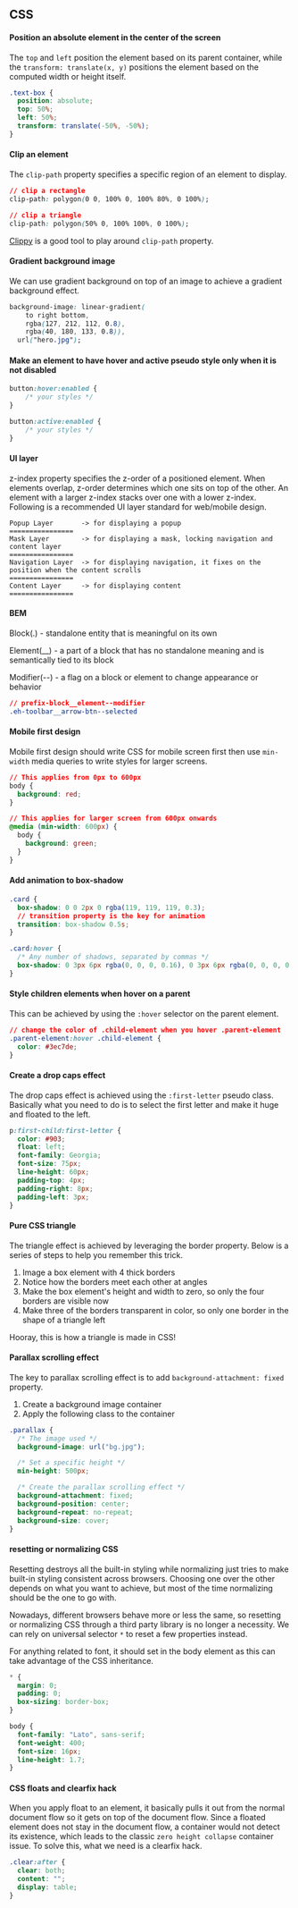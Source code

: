 ## CSS

#### Position an absolute element in the center of the screen

The `top` and `left` position the element based on its parent container, while the `transform: translate(x, y)` positions the element based on the computed width or height itself.

```css
.text-box {
  position: absolute;
  top: 50%;
  left: 50%;
  transform: translate(-50%, -50%);
}
```

#### Clip an element

The `clip-path` property specifies a specific region of an element to display.

```css
// clip a rectangle
clip-path: polygon(0 0, 100% 0, 100% 80%, 0 100%);

// clip a triangle
clip-path: polygon(50% 0, 100% 100%, 0 100%);
```

[Clippy](https://bennettfeely.com/clippy/) is a good tool to play around `clip-path` property.

#### Gradient background image

We can use gradient background on top of an image to achieve a gradient background effect.

```css
background-image: linear-gradient(
    to right bottom, 
    rgba(127, 212, 112, 0.8), 
    rgba(40, 180, 133, 0.8)), 
  url("hero.jpg");
```

#### Make an element to have hover and active pseudo style only when it is not disabled

```css
button:hover:enabled {
    /* your styles */
}

button:active:enabled {
    /* your styles */
}
```

#### UI layer

z-index property specifies the z-order of a positioned element. When elements overlap, z-order determines which one sits on top of the other. An element with a larger z-index stacks over one with a lower z-index. Following is a recommended UI layer standard for web/mobile design.

```
Popup Layer       -> for displaying a popup
================
Mask Layer        -> for displaying a mask, locking navigation and content layer
================
Navigation Layer  -> for displaying navigation, it fixes on the position when the content scrolls
================
Content Layer     -> for displaying content
================
```

#### BEM

Block(.) - standalone entity that is meaningful on its own

Element(__) - a part of a block that has no standalone meaning and is semantically tied to its block

Modifier(--) - a flag on a block or element to change appearance or behavior

```css
// prefix-block__element--modifier
.eh-toolbar__arrow-btn--selected
```

#### Mobile first design

Mobile first design should write CSS for mobile screen first then use `min-width` media queries to write styles for larger screens.

```css
// This applies from 0px to 600px
body {
  background: red;
}

// This applies for larger screen from 600px onwards
@media (min-width: 600px) {
  body {
    background: green;
  }
}
```

#### Add animation to box-shadow

```css
.card {
  box-shadow: 0 0 2px 0 rgba(119, 119, 119, 0.3);
  // transition property is the key for animation
  transition: box-shadow 0.5s;
}

.card:hover {
  /* Any number of shadows, separated by commas */
  box-shadow: 0 3px 6px rgba(0, 0, 0, 0.16), 0 3px 6px rgba(0, 0, 0, 0.23);
}
```

#### Style children elements when hover on a parent

This can be achieved by using the `:hover` selector on the parent element.

```css
// change the color of .child-element when you hover .parent-element
.parent-element:hover .child-element {
  color: #3ec7de;
}
```

#### Create a drop caps effect

The drop caps effect is achieved using the `:first-letter` pseudo class. Basically what you need to do is to select the first letter and make it huge and floated to the left.

```css
p:first-child:first-letter {
  color: #903;
  float: left;
  font-family: Georgia;
  font-size: 75px;
  line-height: 60px;
  padding-top: 4px;
  padding-right: 8px;
  padding-left: 3px;
}
```

#### Pure CSS triangle

The triangle effect is achieved by leveraging the border property. Below is a series of steps to help you remember this trick.

1. Image a box element with 4 thick borders
2. Notice how the borders meet each other at angles
3. Make the box element's height and width to zero, so only the four borders are visible now
4. Make three of the borders transparent in color, so only one border in the shape of a triangle left

Hooray, this is how a triangle is made in CSS!

#### Parallax scrolling effect

The key to parallax scrolling effect is to add `background-attachment: fixed` property.

1. Create a background image container
2. Apply the following class to the container

```css
.parallax {
  /* The image used */
  background-image: url("bg.jpg");

  /* Set a specific height */
  min-height: 500px; 

  /* Create the parallax scrolling effect */
  background-attachment: fixed;
  background-position: center;
  background-repeat: no-repeat;
  background-size: cover;
}
```

#### resetting or normalizing CSS

Resetting destroys all the built-in styling while normalizing just tries to make built-in styling consistent across browsers. Choosing one over the other depends on what you want to achieve, but most of the time normalizing should be the one to go with.

Nowadays, different browsers behave more or less the same, so resetting or normalizing CSS through a third party library is no longer a necessity. We can rely on universal selector `*` to reset a few properties instead.

For anything related to font, it should set in the body element as this can take advantage of the CSS inheritance.

```css
* {
  margin: 0;
  padding: 0;
  box-sizing: border-box;
}

body {
  font-family: "Lato", sans-serif;
  font-weight: 400;
  font-size: 16px;
  line-height: 1.7;
}
```

#### CSS floats and clearfix hack

When you apply float to an element, it basically pulls it out from the normal document flow so it gets on top of the document flow. Since a floated element does not stay in the document flow, a container would not detect its existence, which leads to the classic `zero height collapse` container issue. To solve this, what we need is a clearfix hack.

```css
.clear:after {
  clear: both;
  content: "";
  display: table;
}
```
